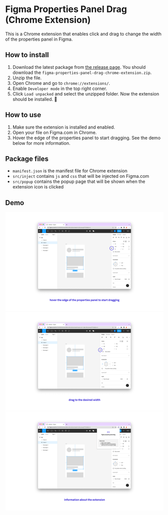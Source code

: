# Figma Properties Panel Drag (Chrome Extension)

This is a Chrome extension that enables click and drag to change the width of the properties panel in Figma.

## How to install

1. Download the latest package from [the release page](https://github.com/caroillemann/figma-properties-panel-drag/releases). You should download the `figma-properties-panel-drag-chrome-extension.zip`.
2. Unzip the file.
3. Open Chrome and go to `chrome://extensions/`.
4. Enable `Developer mode` in the top right corner.
5. Click `Load unpacked` and select the unzipped folder. Now the extension should be installed. 💫

## How to use

1. Make sure the extension is installed and enabled.
2. Open your file on Figma.com in Chrome.
3. Hover the edge of the properties panel to start dragging. See the demo below for more information.

## Package files

- `manifest.json` is the manifest file for Chrome extension
- `src/inject` contains `js` and `css` that will be injected on Figma.com
- `src/popup` contains the popup page that will be shown when the extension icon is clicked

## Demo

![demo 1][demo1]
![demo 2][demo2]
![demo 3][demo3]

[demo1]: /docs/demo1.png "hover the edge of the properties panel to start dragging"
[demo2]: /docs/demo2.png "drag to the desired width"
[demo3]: /docs/demo3.png "information about the extension"
